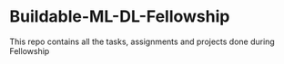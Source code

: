 # Buildable-ML-DL-Fellowship
This repo contains all the tasks, assignments and projects done during Fellowship
